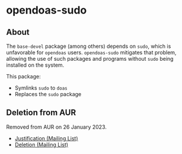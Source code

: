# opendoas-sudo

## About

The `base-devel` package (among others) depends on `sudo`, which is unfavorable
for `opendoas` users. `opendoas-sudo` mitigates that problem, allowing the use
of such packages and programs without `sudo` being installed on the system.

This package:
- Symlinks `sudo` to `doas`
- Replaces the `sudo` package

## Deletion from AUR

Removed from AUR on 26 January 2023.

- [Justification (Mailing List)](https://lists.archlinux.org/archives/list/aur-requests@lists.archlinux.org/message/PYBDANR5YXTILCNHDLVN2OIH3K32TWOI/)
- [Deletion (Mailing List)](https://lists.archlinux.org/archives/list/aur-requests@lists.archlinux.org/message/NLJ6VZII75TQS3YNDTMY6YAB7DAJKYAW/)
